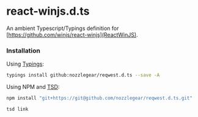 # react-winjs.d.ts

An ambient Typescript/Typings definition for [https://github.com/winjs/react-winjs](ReactWinJS).

### Installation

Using [Typings](https://github.com/typings/typings):

```bash
typings install github:nozzlegear/reqwest.d.ts --save -A
```

Using NPM and [TSD](https://github.com/Definitelytyped/tsd):

```bash
npm install "git+https://git@github.com/nozzlegear/reqwest.d.ts.git"

tsd link
```